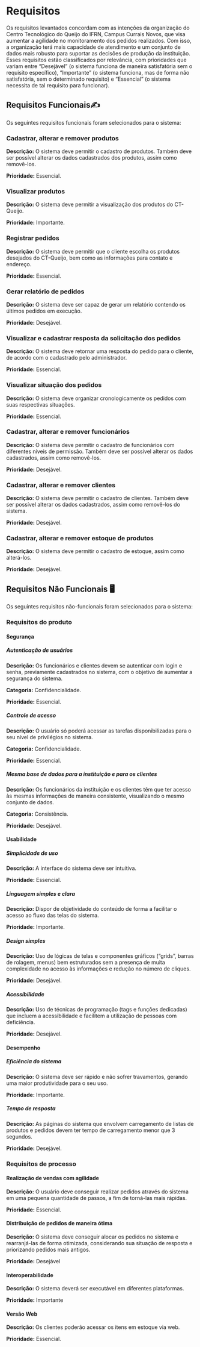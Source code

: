 # Requisitos

Os requisitos levantados concordam com as intenções da organização do Centro Tecnológico do Queijo do IFRN, Campus Currais Novos, que visa aumentar a agilidade no monitoramento dos pedidos realizados. Com isso, a organização terá mais capacidade de atendimento e um conjunto de dados mais robusto para suportar as decisões de produção da instituição. Esses requisitos estão classificados por relevância, com prioridades que variam entre “Desejável” (o sistema funciona de maneira satisfatória sem o requisito específico), “Importante” (o sistema funciona, mas de forma não satisfatória, sem o determinado requisito) e “Essencial” (o sistema necessita de tal requisito para funcionar).

## Requisitos Funcionais✍

Os seguintes requisitos funcionais foram selecionados para o sistema: 

### Cadastrar, alterar e remover produtos

**Descrição:** O sistema deve permitir o cadastro de produtos. Também deve ser possível alterar os dados cadastrados dos produtos, assim como removê-los.

**Prioridade:** Essencial.

### Visualizar produtos

**Descrição:** O sistema deve permitir a visualização dos produtos do CT-Queijo.

**Prioridade:** Importante.

### Registrar pedidos

**Descrição:** O sistema deve permitir que o cliente escolha os produtos desejados do CT-Queijo, bem como as informações para contato e endereço.

**Prioridade:** Essencial.

### Gerar relatório de pedidos

**Descrição:** O sistema deve ser capaz de gerar um relatório contendo os últimos pedidos em execução.

**Prioridade:** Desejável.

### Visualizar e cadastrar resposta da solicitação dos pedidos

**Descrição:** O sistema deve retornar uma resposta do pedido para o cliente, de acordo com o cadastrado pelo administrador.

**Prioridade:** Essencial.

### Visualizar situação dos pedidos

**Descrição:** O sistema deve organizar cronologicamente os pedidos com suas respectivas situações.

**Prioridade:** Essencial.

### Cadastrar, alterar e remover funcionários

**Descrição:** O sistema deve permitir o cadastro de funcionários com diferentes níveis de permissão. Também deve ser possível alterar os dados cadastrados, assim como removê-los.

**Prioridade:** Desejável.

### Cadastrar, alterar e remover clientes

**Descrição:** O sistema deve permitir o cadastro de clientes. Também deve ser possível alterar os dados cadastrados, assim como removê-los do sistema.

**Prioridade:** Desejável.

### Cadastrar, alterar e remover estoque de produtos

**Descrição:** O sistema deve permitir o cadastro de estoque, assim como alterá-los. 

**Prioridade:** Desejável.

## Requisitos Não Funcionais 🖥

Os seguintes requisitos não-funcionais foram selecionados para o sistema: 

### Requisitos do produto

#### Segurança

##### Autenticação de usuários

**Descrição:** Os funcionários e clientes devem se autenticar com login e senha, previamente cadastrados no sistema, com o objetivo de aumentar a segurança do sistema.

**Categoria:** Confidencialidade.

**Prioridade:** Essencial.

##### Controle de acesso 

**Descrição:** O usuário só poderá acessar as tarefas disponibilizadas para o seu nível de privilégios no sistema. 

**Categoria:** Confidencialidade. 

**Prioridade:** Essencial. 

##### Mesma base de dados para a instituição e para os clientes 

**Descrição:** Os funcionários da instituição e os clientes têm que ter acesso às mesmas informações de maneira consistente, visualizando o mesmo conjunto de dados.

**Categoria:** Consistência.

**Prioridade:** Desejável.

#### Usabilidade

##### Simplicidade de uso

**Descrição:** A interface do sistema deve ser intuitiva.

**Prioridade:** Essencial.

##### Linguagem simples e clara

**Descrição:** Dispor de objetividade do conteúdo de forma a facilitar o acesso ao fluxo das telas do sistema.

**Prioridade:** Importante.

##### Design simples

**Descrição:** Uso de lógicas de telas e componentes gráficos (“grids”, barras de rolagem, menus) bem estruturados sem a presença de muita complexidade no acesso às informações e redução no número de cliques.

**Prioridade:** Desejável.

##### Acessibilidade

**Descrição:** Uso de técnicas de programação (tags e funções dedicadas) que incluem a acessibilidade e facilitem a utilização de pessoas com deficiência.

**Prioridade:** Desejável.

#### Desempenho

##### Eficiência do sistema 

**Descrição:** O sistema deve ser rápido e não sofrer travamentos, gerando uma maior produtividade para o seu uso.

**Prioridade:** Importante.

##### Tempo de resposta 

**Descrição:** As páginas do sistema que envolvem carregamento de listas de produtos e pedidos devem ter tempo de carregamento menor que 3 segundos. 

**Prioridade:** Desejável.

### Requisitos de processo

#### Realização de vendas com agilidade 

**Descrição:** O usuário deve conseguir realizar pedidos através do sistema em uma pequena quantidade de passos, a fim de torná-las mais rápidas. 

**Prioridade:** Essencial. 

#### Distribuição de pedidos de maneira ótima 

**Descrição:** O sistema deve conseguir alocar os pedidos no sistema e rearranjá-las de forma otimizada, considerando sua situação de resposta e priorizando pedidos mais antigos. 

**Prioridade:** Desejável

#### Interoperabilidade 

**Descrição:** O sistema deverá ser executável em diferentes plataformas. 

**Prioridade:** Importante

#### Versão Web 

**Descrição:** Os clientes poderão acessar os itens em estoque via web. 

**Prioridade:** Essencial.
